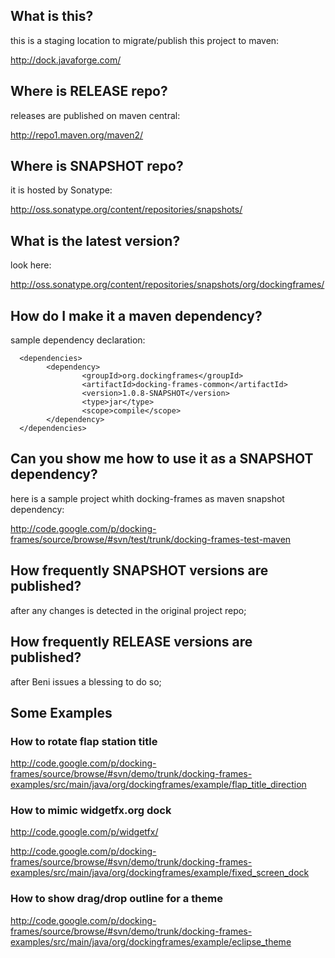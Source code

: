 

## What is this? ##

this is a staging location to migrate/publish this project to maven:

http://dock.javaforge.com/

## Where is RELEASE repo? ##

releases are published on maven central:

http://repo1.maven.org/maven2/

## Where is SNAPSHOT repo? ##

it is hosted by Sonatype:

http://oss.sonatype.org/content/repositories/snapshots/

## What is the latest version? ##

look here:

http://oss.sonatype.org/content/repositories/snapshots/org/dockingframes/

## How do I make it a maven dependency? ##

sample dependency declaration:
```
  <dependencies>
        <dependency>
                <groupId>org.dockingframes</groupId>
                <artifactId>docking-frames-common</artifactId>
                <version>1.0.8-SNAPSHOT</version>
                <type>jar</type>
                <scope>compile</scope>
        </dependency>
  </dependencies>
```

## Can you show me how to use it as a SNAPSHOT dependency? ##

here is a sample project whith docking-frames as maven snapshot dependency:

http://code.google.com/p/docking-frames/source/browse/#svn/test/trunk/docking-frames-test-maven

## How frequently SNAPSHOT versions are published? ##

after any changes is detected in the original project repo;

## How frequently RELEASE versions are published? ##

after Beni issues a blessing to do so;

## Some Examples ##

### How to rotate flap station title ###

http://code.google.com/p/docking-frames/source/browse/#svn/demo/trunk/docking-frames-examples/src/main/java/org/dockingframes/example/flap_title_direction

### How to mimic widgetfx.org dock ###

http://code.google.com/p/widgetfx/

http://code.google.com/p/docking-frames/source/browse/#svn/demo/trunk/docking-frames-examples/src/main/java/org/dockingframes/example/fixed_screen_dock

### How to show drag/drop outline for a theme ###

http://code.google.com/p/docking-frames/source/browse/#svn/demo/trunk/docking-frames-examples/src/main/java/org/dockingframes/example/eclipse_theme

